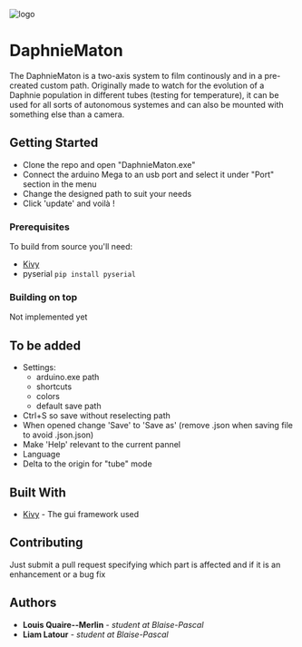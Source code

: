 ![logo](https://upload.wikimedia.org/wikipedia/commons/d/d5/Daphnia_magna-female_adult.jpg)
# DaphnieMaton

The DaphnieMaton is a two-axis system to film continously and in a pre-created custom path.
Originally made to watch for the evolution of a Daphnie population in different tubes (testing for temperature), it can be used for all sorts of autonomous systemes and can also be mounted with something else than a camera.

## Getting Started

- Clone the repo and open "DaphnieMaton.exe"
- Connect the arduino Mega to an usb port and select it under "Port" section in the menu
- Change the designed path to suit your needs
- Click 'update' and voilà !

### Prerequisites

To build from source you'll need:
  - [Kivy](https://kivy.org/#download)
  - pyserial ```pip install pyserial```

### Building on top

Not implemented yet

## To be added
- Settings:
  - arduino.exe path
  - shortcuts
  - colors
  - default save path
- Ctrl+S so save without reselecting path
- When opened change 'Save' to 'Save as' (remove .json when saving file to avoid .json.json)
- Make 'Help' relevant to the current pannel
- Language
- Delta to the origin for "tube" mode

## Built With

* [Kivy](https://kivy.org) - The gui framework used

## Contributing

Just submit a pull request specifying which part is affected and if it is an enhancement or a bug fix

## Authors

* **Louis Quaire--Merlin** - *student at Blaise-Pascal*
* **Liam Latour** - *student at Blaise-Pascal*
